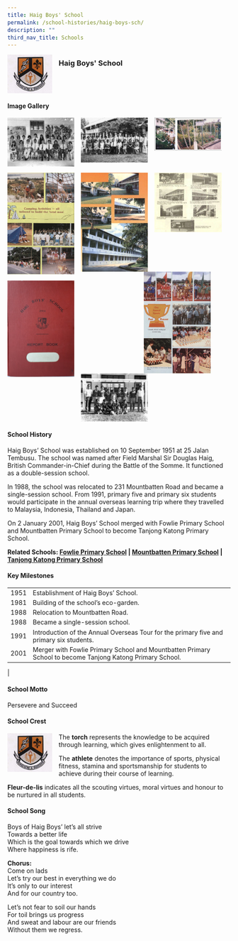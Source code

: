 ```yaml
---
title: Haig Boys' School
permalink: /school-histories/haig-boys-sch/
description: ""
third_nav_title: Schools
---
```

<img src="/images/haigboyssch1.png" style="width:20%;margin-right:15px;" align = "left">

### **Haig Boys' School**

<br clear="left">

#### **Image Gallery**

<p><a href="https://d1yxymztqoj7qn.amplifyapp.com/images/haigboyssch2.jpg">  
<img src="/images/haigboyssch2.jpg" style="width:30%;margin-right:15px;" align = "left">
</a></p>

<p><a href="https://d1yxymztqoj7qn.amplifyapp.com/images/haigboyssch3.jpg">  
<img src="/images/haigboyssch3.jpg" style="width:30%;margin-right:15px;" align = "left">
</a></p>

<p><a href="https://d1yxymztqoj7qn.amplifyapp.com/images/haigboyssch4.jpg">  
<img src="/images/haigboyssch4.jpg" style="width:30%;margin-right:15px;" align = "left">
</a></p>

<br clear="left">

<p><a href="https://d1yxymztqoj7qn.amplifyapp.com/images/haigboyssch5.jpg">  
<img src="/images/haigboyssch5.jpg" style="width:30%;margin-right:15px;" align = "left">
</a></p>

<p><a href="https://d1yxymztqoj7qn.amplifyapp.com/images/haigboyssch6.jpg">  
<img src="/images/haigboyssch6.jpg" style="width:30%;margin-right:15px;" align = "left">
</a></p>

<p><a href="https://d1yxymztqoj7qn.amplifyapp.com/images/haigboyssch7.jpg">  
<img src="/images/haigboyssch7.jpg" style="width:30%;margin-right:15px;" align = "left">
</a></p>

<p><a href="https://d1yxymztqoj7qn.amplifyapp.com/images/haigboyssch10.jpg">  
<img src="/images/haigboyssch10.jpg" style="width:30%;margin-right:45px;" align = "right">
</a></p>

<br clear="left">

<p><a href="https://d1yxymztqoj7qn.amplifyapp.com/images/haigboyssch11.jpg">  
<img src="/images/haigboyssch11.jpg" style="width:30%;margin-right:15px;" align = "left">
</a></p>

<p><a href="https://d1yxymztqoj7qn.amplifyapp.com/images/haigboyssch12.jpg">  
<img src="/images/haigboyssch12.jpg" style="width:30%;margin-right:15px;" align = "left">
</a></p>

<br clear="left">

#### **School History**
Haig Boys’ School was established on 10 September 1951 at 25 Jalan Tembusu. The school was named after Field Marshal Sir Douglas Haig, British Commander-in-Chief during the Battle of the Somme. It functioned as a double-session school.

In 1988, the school was relocated to 231 Mountbatten Road and became a single-session school. From 1991, primary five and primary six students would participate in the annual overseas learning trip where they travelled to Malaysia, Indonesia, Thailand and Japan.

On 2 January 2001, Haig Boys’ School merged with Fowlie Primary School and Mountbatten Primary School to become Tanjong Katong Primary School.

**Related Schools: [Fowlie Primary School](https://d1yxymztqoj7qn.amplifyapp.com/school-histories/fowlie-pri/) \| [Mountbatten Primary School](https://d1yxymztqoj7qn.amplifyapp.com/school-histories/mountbatten-pri/) \| [Tanjong Katong Primary School](https://d1yxymztqoj7qn.amplifyapp.com/school-histories/tanjong-katong-pri/)**

#### **Key Milestones**

|  |  |
|:---:|---|
| 1951 | Establishment of Haig Boys’ School. |
| 1981 | Building of the school’s eco-garden. |
| 1988 | Relocation to Mountbatten Road. |
| 1988 | Became a single-session school. |
| 1991 | Introduction of the Annual Overseas Tour for the primary five and primary six students. |
| 2001 | Merger with Fowlie Primary School and Mountbatten Primary School to become Tanjong Katong Primary School. |
|

#### **School Motto**
Persevere and Succeed

#### **School Crest**
<img src="/images/haigboyssch1.png" style="width:20%;margin-right:15px;" align = "left">

The **torch** represents the knowledge to be acquired through learning, which gives enlightenment to all.

The **athlete** denotes the importance of sports, physical fitness, stamina and sportsmanship for students to achieve during their course of learning.

**Fleur-de-lis** indicates all the scouting virtues, moral virtues and honour to be nurtured in all students.

#### **School Song**
Boys of Haig Boys’ let’s all strive<br>
Towards a better life<br>
Which is the goal towards which we drive<br>
Where happiness is rife.

**Chorus:**<br>
Come on lads<br>
Let’s try our best in everything we do<br>
It’s only to our interest<br>
And for our country too.

Let’s not fear to soil our hands<br>
For toil brings us progress<br>
And sweat and labour are our friends<br>
Without them we regress.